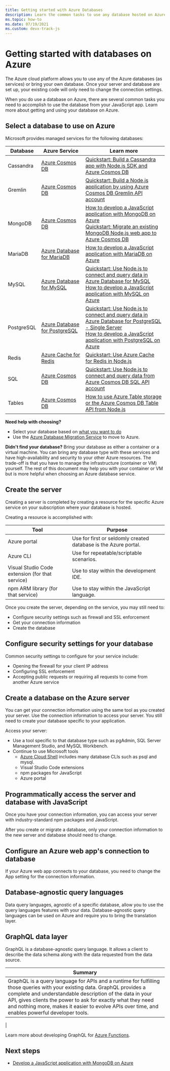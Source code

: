 ```yaml
---
title: Getting started with Azure Databases 
description: Learn the common tasks to use any database hosted on Azure.  
ms.topic: how-to
ms.date: 07/19/2021
ms.custom: devx-track-js
---
```


# Getting started with databases on Azure

The Azure cloud platform allows you to use any of the Azure databases (as services) or bring your own database. Once your server and database are set up, your existing code will only need to change the connection settings. 

When you do use a database on Azure, there are several common tasks you need to accomplish to use the database from your JavaScript app. Learn more about getting and using your database on Azure. 

## Select a database to use on Azure

Microsoft provides managed services for the following databases:

|Database|Azure Service|Learn more|
|--|--|--|
|Cassandra|[Azure Cosmos DB](/azure/cosmos-db/)|[Quickstart: Build a Cassandra app with Node.js SDK and Azure Cosmos DB](/azure/cosmos-db/create-cassandra-nodejs)|
|Gremlin|[Azure Cosmos DB](/azure/cosmos-db/)|[Quickstart: Build a Node.js application by using Azure Cosmos DB Gremlin API account](/azure/cosmos-db/create-graph-nodejs)|
|MongoDB|[Azure Cosmos DB](/azure/cosmos-db/)|[How to develop a JavaScript application with MongoDB on Azure](use-mongodb-as-cosmosdb.md)<br>[Quickstart: Migrate an existing MongoDB Node.js web app to Azure Cosmos DB](/azure/cosmos-db/create-mongodb-nodejs)|
|MariaDB|[Azure Database for MariaDB](/azure/mariadb/)|[How to develop a JavaScript application with MariaDB on Azure](use-mariadb.md)|
|MySQL|[Azure Database for MySQL](/azure/mysql/)|[Quickstart: Use Node.js to connect and query data in Azure Database for MySQL](/azure/mysql/connect-nodejs)<br>[How to develop a JavaScript application with MySQL on Azure](use-mysql-db.md)|
|PostgreSQL|[Azure Database for PostgreSQL](/azure/postgresql/)|[Quickstart: Use Node.js to connect and query data in Azure Database for PostgreSQL - Single Server](/azure/postgresql/connect-nodejs)<br>[How to develop a JavaScript application with PostgreSQL on Azure](use-postgresql-db.md)|
|Redis|[Azure Cache for Redis](/azure/azure-cache-for-redis/)|[Quickstart: Use Azure Cache for Redis in Node.js](/azure/azure-cache-for-redis/cache-nodejs-get-started)|
|SQL|[Azure Cosmos DB](/azure/cosmos-db/)|[Quickstart: Use Node.js to connect and query data from Azure Cosmos DB SQL API account](/azure/cosmos-db/create-sql-api-nodejs)|
|Tables|[Azure Cosmos DB](/azure/cosmos-db/)|[How to use Azure Table storage or the Azure Cosmos DB Table API from Node.js](/azure/cosmos-db/table-storage-how-to-use-nodejs)|

**Need help with choosing?** 
* Select your database based on [what you want to do](https://azure.microsoft.com/product-categories/databases/)
* Use the [Azure Database Migration Service](/azure/dms/) to move to Azure. 

**Didn't find your database?**
Bring your database as either a container or a virtual machine. You can bring any database type with these services and have high-availability and security to your other Azure resources. The trade-off is that you have to manage the infrastructure (container or VM) yourself. The rest of this document may help you with your container or VM but is more helpful when choosing an Azure database service. 

## Create the server

Creating a server is completed by creating a resource for the specific Azure service on your subscription where your database is hosted. 

Creating a resource is accomplished with:

|Tool|Purpose|
|--|--|
|Azure portal|Use for first or seldomly created database is the Azure portal.|
|Azure CLI|Use for repeatable/scriptable scenarios.|
|Visual Studio Code extension (for that service)|Use to stay within the development IDE.|
|npm ARM library (for that service)|Use to stay within the JavaScript language.| 

Once you create the server, depending on the service, you may still need to:

* Configure security settings such as firewall and SSL enforcement
* Get your connection information
* Create the database

## Configure security settings for your database

Common security settings to configure for your service include:

* Opening the firewall for your client IP address
* Configuring SSL enforcement
* Accepting public requests or requiring all requests to come from another Azure service

## Create a database on the Azure server

You can get your connection information using the same tool as you created your server. Use the connection information to access your server. You still need to create your database specific to your application. 

Access your server: 

* Use a tool specific to that database type such as pgAdmin, SQL Server Management Studio, and MySQL Workbench. 
* Continue to use Microsoft tools
    * [Azure Cloud Shell](https://shell.azure.com) includes many database CLIs such as psql and mysql.
    * Visual Studio Code extensions
    * npm packages for JavaScript
    * Azure portal

## Programmatically access the server and database with JavaScript

Once you have your connection information, you can access your server with industry-standard npm packages and JavaScript. 

After you create or migrate a database, only your connection information to the new server and database should need to change. 

## Configure an Azure web app's connection to database

If your Azure web app connects to your database, you need to change the App setting for the connection information. 

## Database-agnostic query languages

Data query languages, agnostic of a specific database, allow you to use the query languages features with your data. Database-agnostic query languages can be used on Azure and require you to bring the translation layer.

## GraphQL data layer

GraphQL is a database-agnostic query language. It allows a client to describe the data schema along with the data requested from the data source.

|Summary|
|--|
|GraphQL is a query language for APIs and a runtime for fulfilling those queries with your existing data. GraphQL provides a complete and understandable description of the data in your API, gives clients the power to ask for exactly what they need and nothing more, makes it easier to evolve APIs over time, and enables powerful developer tools.
|

Learn more about developing GraphQL for [Azure Functions](../with-web-app/graphql/get-started.md).


## Next steps

* [Develop a JavaScript application with MongoDB on Azure](use-mongodb-as-cosmosdb.md)